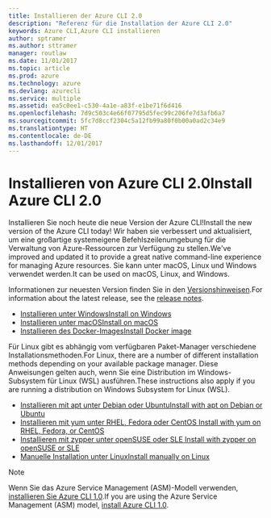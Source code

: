 ```yaml
---
title: Installieren der Azure CLI 2.0
description: "Referenz für die Installation der Azure CLI 2.0"
keywords: Azure CLI,Azure CLI installieren
author: sptramer
ms.author: sttramer
manager: routlaw
ms.date: 11/01/2017
ms.topic: article
ms.prod: azure
ms.technology: azure
ms.devlang: azurecli
ms.service: multiple
ms.assetid: ea5c0ee1-c530-4a1e-a83f-e1be71f6d416
ms.openlocfilehash: 7d9c503c4e66f07795d5fec99c206fe7d3afb6a7
ms.sourcegitcommit: 5fc7d8ccf2304c5a12fb99a80f0b00a0ad2c34e9
ms.translationtype: HT
ms.contentlocale: de-DE
ms.lasthandoff: 12/01/2017
---
```

# <a name="install-azure-cli-20"></a><span data-ttu-id="5f741-104">Installieren von Azure CLI 2.0</span><span class="sxs-lookup"><span data-stu-id="5f741-104">Install Azure CLI 2.0</span></span>

<span data-ttu-id="5f741-105">Installieren Sie noch heute die neue Version der Azure CLI!</span><span class="sxs-lookup"><span data-stu-id="5f741-105">Install the new version of the Azure CLI today!</span></span>
<span data-ttu-id="5f741-106">Wir haben sie verbessert und aktualisiert, um eine großartige systemeigene Befehlszeilenumgebung für die Verwaltung von Azure-Ressourcen zur Verfügung zu stellen.</span><span class="sxs-lookup"><span data-stu-id="5f741-106">We've improved and updated it to provide a great native command-line experience for managing Azure resources.</span></span>
<span data-ttu-id="5f741-107">Sie kann unter macOS, Linux und Windows verwendet werden.</span><span class="sxs-lookup"><span data-stu-id="5f741-107">It can be used on macOS, Linux, and Windows.</span></span>

<span data-ttu-id="5f741-108">Informationen zur neuesten Version finden Sie in den [Versionshinweisen](release-notes-azure-cli.md).</span><span class="sxs-lookup"><span data-stu-id="5f741-108">For information about the latest release, see the [release notes](release-notes-azure-cli.md).</span></span>

* [<span data-ttu-id="5f741-109">Installieren unter Windows</span><span class="sxs-lookup"><span data-stu-id="5f741-109">Install on Windows</span></span>](install-azure-cli-windows.md)
* [<span data-ttu-id="5f741-110">Installieren unter macOS</span><span class="sxs-lookup"><span data-stu-id="5f741-110">Install on macOS</span></span>](install-azure-cli-macos.md)
* [<span data-ttu-id="5f741-111">Installieren des Docker-Images</span><span class="sxs-lookup"><span data-stu-id="5f741-111">Install Docker image</span></span>](install-azure-cli-docker.md)

<span data-ttu-id="5f741-112">Für Linux gibt es abhängig vom verfügbaren Paket-Manager verschiedene Installationsmethoden.</span><span class="sxs-lookup"><span data-stu-id="5f741-112">For Linux, there are a number of different installation methods depending on your available package manager.</span></span> <span data-ttu-id="5f741-113">Diese Anweisungen gelten auch, wenn Sie eine Distribution im Windows-Subsystem für Linux (WSL) ausführen.</span><span class="sxs-lookup"><span data-stu-id="5f741-113">These instructions also apply if you are running a distribution on Windows Subsystem for Linux (WSL).</span></span>

* [<span data-ttu-id="5f741-114">Installieren mit apt unter Debian oder Ubuntu</span><span class="sxs-lookup"><span data-stu-id="5f741-114">Install with apt on Debian or Ubuntu</span></span>](install-azure-cli-apt.md)
* [<span data-ttu-id="5f741-115">Installieren mit yum unter RHEL, Fedora oder CentOS </span><span class="sxs-lookup"><span data-stu-id="5f741-115">Install with yum on RHEL, Fedora, or CentOS </span></span>](install-azure-cli-yum.md)
* [<span data-ttu-id="5f741-116">Installieren mit zypper unter openSUSE oder SLE </span><span class="sxs-lookup"><span data-stu-id="5f741-116">Install with zypper on openSUSE or SLE </span></span>](install-azure-cli-zypper.md)
* [<span data-ttu-id="5f741-117">Manuelle Installation unter Linux</span><span class="sxs-lookup"><span data-stu-id="5f741-117">Install manually on Linux</span></span>](install-azure-cli-linux.md)

> [!NOTE]
> <span data-ttu-id="5f741-118">Wenn Sie das Azure Service Management (ASM)-Modell verwenden, [installieren Sie Azure CLI 1.0](/azure/cli-install-nodejs).</span><span class="sxs-lookup"><span data-stu-id="5f741-118">If you are using the Azure Service Management (ASM) model, [install Azure CLI 1.0](/azure/cli-install-nodejs).</span></span>

